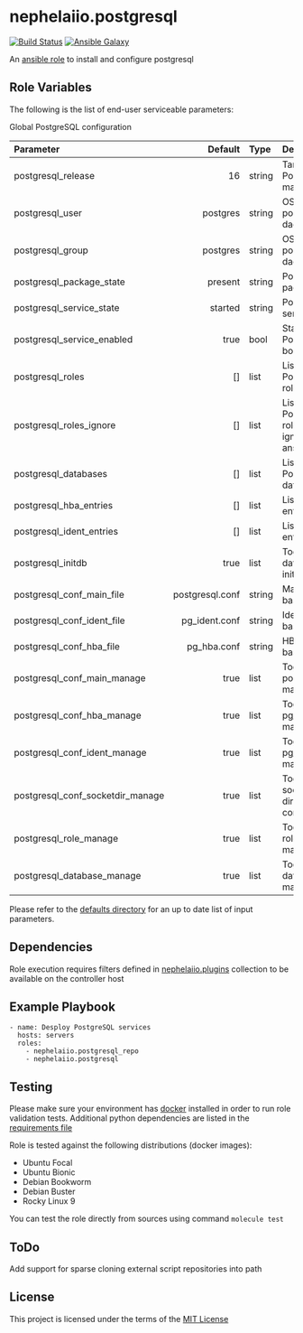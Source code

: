 # nephelaiio.postgresql

[![Build Status](https://github.com/nephelaiio/ansible-role-postgresql/actions/workflows/molecule.yml/badge.svg)](https://github.com/nephelaiio/ansible-role-postgresql/actions/wofklows/molecule.yml)
[![Ansible Galaxy](http://img.shields.io/badge/ansible--galaxy-nephelaiio.postgresql.vim-blue.svg)](https://galaxy.ansible.com/nephelaiio/postgresql/)

An [ansible role](https://galaxy.ansible.com/nephelaiio/postgresql) to install and configure postgresql

## Role Variables

The following is the list of end-user serviceable parameters:

Global PostgreSQL configuration

| Parameter                        |         Default | Type   | Description                                                | Required |
| :------------------------------- | --------------: | :----- | :--------------------------------------------------------- | :------- |
| postgresql_release               |              16 | string | Target PostgreSQL major release                            | false    |
| postgresql_user                  |        postgres | string | OS user for postgres daemon                                | false    |
| postgresql_group                 |        postgres | string | OS group for postgres daemon                               | false    |
| postgresql_package_state         |         present | string | PostgreSQL package state                                   | false    |
| postgresql_service_state         |         started | string | PostgreSQL service state                                   | false    |
| postgresql_service_enabled       |            true | bool   | Start PostgreSQL on boot                                   | false    |
| postgresql_roles                 |              [] | list   | List of PostgreSQL roles                                   | false    |
| postgresql_roles_ignore          |              [] | list   | List of PostgreSQL roles to be ignored by the ansible role | false    |
| postgresql_databases             |              [] | list   | List of PostgreSQL databases                               | false    |
| postgresql_hba_entries           |              [] | list   | List of HBA entries                                        | false    |
| postgresql_ident_entries         |              [] | list   | List of ident entries                                      | false    |
| postgresql_initdb                |            true | list   | Toggle flag for database initialization                    | false    |
| postgresql_conf_main_file        | postgresql.conf | string | Main config file basename                                  | false    |
| postgresql_conf_ident_file       |   pg_ident.conf | string | Ident config file basename                                 | false    |
| postgresql_conf_hba_file         |     pg_hba.conf | string | HBA config file basename                                   | false    |
| postgresql_conf_main_manage      |            true | list   | Toggle flag for postgresql.conf management                 | false    |
| postgresql_conf_hba_manage       |            true | list   | Toggle flag for pg_hba.conf management                     | false    |
| postgresql_conf_ident_manage     |            true | list   | Toggle flag for pg_ident.conf management                   | false    |
| postgresql_conf_socketdir_manage |            true | list   | Toggle flag for socket directory configuration             | false    |
| postgresql_role_manage           |            true | list   | Toggle flag for role management                            | false    |
| postgresql_database_manage       |            true | list   | Toggle flag for database management                        | false    |

Please refer to the [defaults directory](/defaults/main/) for an up to date list of input parameters.

## Dependencies

Role execution requires filters defined in [nephelaiio.plugins](https://galaxy.ansible.com/ui/repo/published/nephelaiio/plugins/) collection to be available on the controller host

## Example Playbook

```
- name: Desploy PostgreSQL services
  hosts: servers
  roles:
    - nephelaiio.postgresql_repo
    - nephelaiio.postgresql
```

## Testing

Please make sure your environment has [docker](https://www.docker.com) installed in order to run role validation tests. Additional python dependencies are listed in the [requirements file](https://github.com/nephelaiio/ansible-role-requirements/blob/master/requirements.txt)

Role is tested against the following distributions (docker images):

- Ubuntu Focal
- Ubuntu Bionic
- Debian Bookworm
- Debian Buster
- Rocky Linux 9

You can test the role directly from sources using command `molecule test`

## ToDo

Add support for sparse cloning external script repositories into path

## License

This project is licensed under the terms of the [MIT License](/LICENSE)
